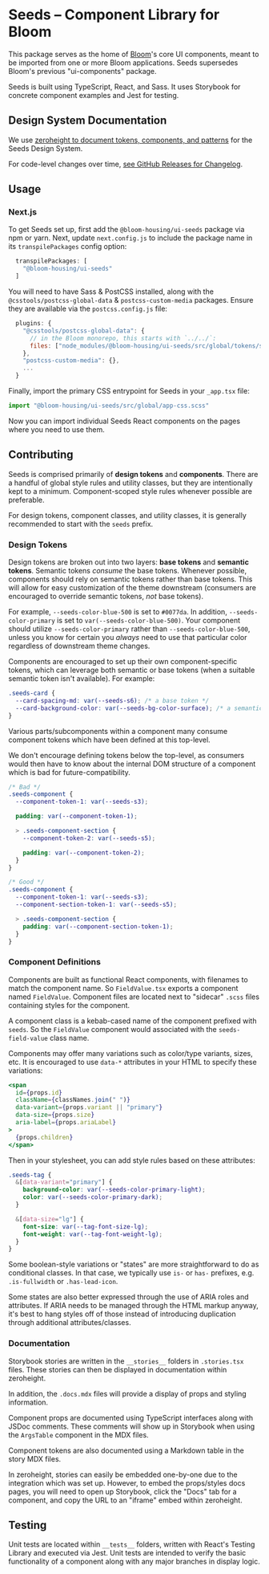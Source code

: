 # Seeds – Component Library for Bloom

This package serves as the home of [Bloom](https://www.exygy.com/housing)'s core UI components, meant to be imported from one or more Bloom applications. Seeds supersedes Bloom's previous "ui-components" package.

Seeds is built using TypeScript, React, and Sass. It uses Storybook for concrete component examples and Jest for testing.

## Design System Documentation

We use [zeroheight to document tokens, components, and patterns](https://zeroheight.com/5e69dd4e1/p/938cb5-seeds-design-system) for the Seeds Design System.

For code-level changes over time, [see GitHub Releases for Changelog](https://github.com/bloom-housing/ui-seeds/releases).

## Usage

### Next.js

To get Seeds set up, first add the `@bloom-housing/ui-seeds` package via npm or yarn. Next, update `next.config.js` to include the package name in its `transpilePackages` config option:

```js
  transpilePackages: [
    "@bloom-housing/ui-seeds"
  ]
```

You will need to have Sass & PostCSS installed, along with the `@csstools/postcss-global-data` & `postcss-custom-media` packages. Ensure they are available via the `postcss.config.js` file:

```js
  plugins: {
    "@csstools/postcss-global-data": {
      // in the Bloom monorepo, this starts with `../../`:
      files: ["node_modules/@bloom-housing/ui-seeds/src/global/tokens/screens.scss"],
    },
    "postcss-custom-media": {},
    ...
  }
```

Finally, import the primary CSS entrypoint for Seeds in your `_app.tsx` file:

```js
import "@bloom-housing/ui-seeds/src/global/app-css.scss"
```

Now you can import individual Seeds React components on the pages where you need to use them.

## Contributing

Seeds is comprised primarily of **design tokens** and **components**. There are a handful of global style rules and utility classes, but they are intentionally kept to a minimum. Component-scoped style rules whenever possible are preferable.

For design tokens, component classes, and utility classes, it is generally recommended to start with the `seeds` prefix.

### Design Tokens

Design tokens are broken out into two layers: **base tokens** and **semantic tokens**. Semantic tokens _consume_ the base tokens. Whenever possible, components should rely on semantic tokens rather than base tokens. This will allow for easy customization of the theme downstream (consumers are encouraged to override semantic tokens, _not_ base tokens).

For example, `--seeds-color-blue-500` is set to `#0077da`. In addition, `--seeds-color-primary` is set to `var(--seeds-color-blue-500)`. Your component should utilize `--seeds-color-primary` rather than `--seeds-color-blue-500`, unless you know for certain you _always_ need to use that particular color regardless of downstream theme changes.

Components are encouraged to set up their own component-specific tokens, which can leverage both semantic or base tokens (when a suitable semantic token isn't available). For example:

```css
.seeds-card {
  --card-spacing-md: var(--seeds-s6); /* a base token */
  --card-background-color: var(--seeds-bg-color-surface); /* a semantic token */
}
```

Various parts/subcomponents within a component many consume component tokens which have been defined at this top-level.

We don't encourage defining tokens below the top-level, as consumers would then have to know about the internal DOM structure of a component which is bad for future-compatibility.

```css
/* Bad */
.seeds-component {
  --component-token-1: var(--seeds-s3);

  padding: var(--component-token-1);

  > .seeds-component-section {
    --component-token-2: var(--seeds-s5);

    padding: var(--component-token-2);
  }
}

/* Good */
.seeds-component {
  --component-token-1: var(--seeds-s3);
  --component-section-token-1: var(--seeds-s5);

  > .seeds-component-section {
    padding: var(--component-section-token-1);
  }
}
```

### Component Definitions

Components are built as functional React components, with filenames to match the component name. So `FieldValue.tsx` exports a component named `FieldValue`. Component files are located next to "sidecar" `.scss` files containing styles for the component.

A component class is a kebab-cased name of the component prefixed with `seeds`. So the `FieldValue` component would associated with the `seeds-field-value` class name.

Components may offer many variations such as color/type variants, sizes, etc. It is encouraged to use `data-*` attributes in your HTML to specify these variations:

```jsx
<span
  id={props.id}
  className={classNames.join(" ")}
  data-variant={props.variant || "primary"}
  data-size={props.size}
  aria-label={props.ariaLabel}
>
  {props.children}
</span>
```

Then in your stylesheet, you can add style rules based on these attributes:

```css
.seeds-tag {
  &[data-variant="primary"] {
    background-color: var(--seeds-color-primary-light);
    color: var(--seeds-color-primary-dark);
  }

  &[data-size="lg"] {
    font-size: var(--tag-font-size-lg);
    font-weight: var(--tag-font-weight-lg);
  }
}
```

Some boolean-style variations or "states" are more straightforward to do as conditional classes. In that case, we typically use `is-` or `has-` prefixes, e.g. `.is-fullwidth` or `.has-lead-icon`.

Some states are also better expressed through the use of ARIA roles and attributes. If ARIA needs to be managed through the HTML markup anyway, it's best to hang styles off of those instead of introducing duplication through additional attributes/classes.

### Documentation

Storybook stories are written in the `__stories__` folders in `.stories.tsx` files. These stories can then be displayed in documentation within zeroheight.

In addition, the `.docs.mdx` files will provide a display of props and styling information.

Component props are documented using TypeScript interfaces along with JSDoc comments. These comments will show up in Storybook when using the `ArgsTable` component in the MDX files.

Component tokens are also documented using a Markdown table in the story MDX files.

In zeroheight, stories can easily be embedded one-by-one due to the integration which was set up. However, to embed the props/styles docs pages, you will need to open up Storybook, click the "Docs" tab for a component, and copy the URL to an "iframe" embed within zeroheight.

## Testing

Unit tests are located within `__tests__` folders, written with React's Testing Library and executed via Jest. Unit tests are intended to verify the basic functionality of a component along with any major branches in display logic.
